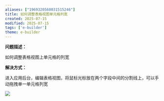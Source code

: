 ```yaml
---
aliases: ["1969320560031515246"]
title: 如何调整表格视图单元格列宽
created: 2025-07-15
modified: 2025-07-15
tags: ['e-builder']
theme: e-builder
---
```


**问题描述：**

如何调整表格视图上单元格的列宽

**解决方式：**

进入应用后台，编辑表格视图，将鼠标光标放在两个字段中间的分割线上，可以手动拖拽单一单元格列宽

![](b05502d052a60363c8df2decc56c6998.jpg)